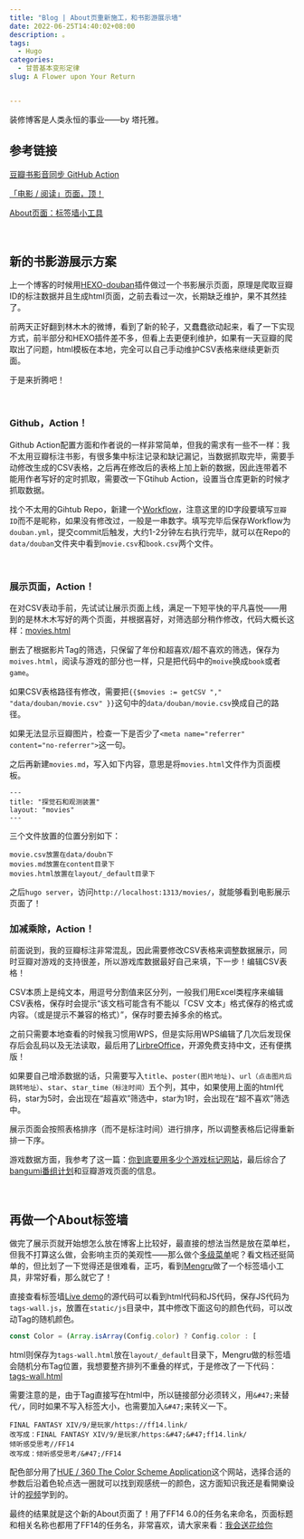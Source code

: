 ```yaml
---
title: "Blog | About页重新施工，和书影游展示墙"
date: 2022-06-25T14:40:02+08:00
description: 。
tags:
  - Hugo
categories:
  - 甘普基本变形定律
slug: A Flower upon Your Return


---
```


装修博客是人类永恒的事业——by 塔托雅。

## 参考链接

[豆瓣书影音同步 GitHub Action](https://imnerd.org/doumark.html)

[「电影 / 阅读」页面，顶！](https://immmmm.com/doumark-action/)

[About页面：标签墙小工具](https://mengru.space/?weeks/2022/24)

<br>

## 新的书影游展示方案

上一个博客的时候用[HEXO-douban](https://github.com/mythsman/hexo-douban)插件做过一个书影展示页面，原理是爬取豆瓣ID的标注数据并且生成html页面，之前去看过一次，长期缺乏维护，果不其然挂了。

前两天正好翻到林木木的微博，看到了新的轮子，又蠢蠢欲动起来，看了一下实现方式，前半部分和HEXO插件差不多，但看上去更便利维护，如果有一天豆瓣的爬取出了问题，html模板在本地，完全可以自己手动维护CSV表格来继续更新页面。

于是来折腾吧！

<br>

### Github，Action！

Github Action配置方面和作者说的一样非常简单，但我的需求有一些不一样：我不太用豆瓣标注书影，有很多集中标注记录和缺记漏记，当数据抓取完毕，需要手动修改生成的CSV表格，之后再在修改后的表格上加上新的数据，因此连带着不能用作者写好的定时抓取，需要改一下Gtihub Action，设置当仓库更新的时候才抓取数据。

找个不太用的Gihtub Repo，新建一个[Workflow](https://gist.github.com/Mantyke/ce98eaba50c620c9e1b83e240879639d)，注意这里的ID字段要填写`豆瓣ID`而不是昵称，如果没有修改过，一般是一串数字。填写完毕后保存Workflow为`douban.yml`，提交commit后触发，大约1-2分钟左右执行完毕，就可以在Repo的`data/douban`文件夹中看到`movie.csv`和`book.csv`两个文件。

<br>

### 展示页面，Action！

在对CSV表动手前，先试试让展示页面上线，满足一下短平快的平凡喜悦——用到的是林木木写好的两个页面，并根据喜好，对筛选部分稍作修改，代码大概长这样：[movies.html](https://gist.github.com/Mantyke/7f698d36642129f8115219109752c106)

删去了根据影片Tag的筛选，只保留了年份和超喜欢/超不喜欢的筛选，保存为`moives.html`，阅读与游戏的部分也一样，只是把代码中的`moive`换成`book`或者`game`。

如果CSV表格路径有修改，需要把`{{$movies := getCSV "," "data/douban/movie.csv" }}`这句中的`data/douban/movie.csv`换成自己的路径。

如果无法显示豆瓣图片，检查一下是否少了`<meta name="referrer" content="no-referrer">`这一句。

之后再新建`movies.md`，写入如下内容，意思是将`movies.html`文件作为页面模板。

```
---
title: "探觉石和观测装置"
layout: "movies"
---
```

三个文件放置的位置分别如下：

```
movie.csv放置在data/doubn下
movies.md放置在content目录下
movies.html放置在layout/_default目录下
```

之后`hugo server`，访问`http://localhost:1313/movies/`，就能够看到电影展示页面了！

### 加减乘除，Action！

前面说到，我的豆瓣标注非常混乱，因此需要修改CSV表格来调整数据展示，同时豆瓣对游戏的支持很差，所以游戏库数据最好自己来填，下一步！编辑CSV表格！

CSV本质上是纯文本，用逗号分割值来区分列，一般我们用Excel类程序来编辑CSV表格，保存时会提示“该文档可能含有不能以「CSV 文本」格式保存的格式或内容。（或是提示不兼容的格式）”，保存时要去掉多余的格式。

之前只需要本地查看的时候我习惯用WPS，但是实际用WPS编辑了几次后发现保存后会乱码以及无法读取，最后用了[LirbreOffice](https://www.libreoffice.org/)，开源免费支持中文，还有便携版！

如果要自己增添数据的话，只需要写入`title`、`poster(图片地址)`、`url（点击图片后跳转地址）`、`star`、`star_time（标注时间）`五个列，其中，如果使用上面的html代码，star为5时，会出现在“超喜欢”筛选中，star为1时，会出现在“超不喜欢”筛选中。

展示页面会按照表格排序（而不是标注时间）进行排序，所以调整表格后记得重新排一下序。

游戏数据方面，我参考了这一篇：[你到底要用多少个游戏标记网站](https://glennwoo.com/2022/06/23/about-video-game-collection-tracker-websites/)，最后综合了[bangumi番组计划](https://bangumi.tv/)和豆瓣游戏页面的信息。

<br>

## 再做一个About标签墙

做完了展示页就开始想怎么放在博客上比较好，最直接的想法当然是放在菜单栏，但我不打算这么做，会影响主页的美观性——那么做个[多级菜单](https://gohugo.io/templates/menu-templates/)呢？看文档还挺简单的，但比划了一下觉得还是很难看，正巧，看到[Mengru](https://mengru.space/)做了一个标签墙小工具，非常好看，那么就它了！

直接查看标签墙[Live demo](https://mengru.space/plugins/tags/?url=data.txt&title=Mengru)的源代码可以看到html代码和JS代码，保存JS代码为`tags-wall.js`，放置在`static/js`目录中，其中修改下面这句的颜色代码，可以改动Tag的随机颜色。

```js
const Color = (Array.isArray(Config.color) ? Config.color : [
```

html则保存为`tags-wall.html`放在`layout/_default`目录下，Mengru做的标签墙会随机分布Tag位置，我想要整齐排列不重叠的样式，于是修改了一下代码：[tags-wall.html](https://gist.github.com/Mantyke/13d02caace12d5911bf6c1ec3bc39722)

需要注意的是，由于Tag直接写在html中，所以链接部分必须转义，用`&#47;`来替代`/`，同时如果不写入标签大小，也需要加入`&#47;`来转义一下。

```
FINAL FANTASY XIV/9/是玩家/https://ff14.link/ 
改写成：FINAL FANTASY XIV/9/是玩家/https:&#47;&#47;ff14.link/
倾听感受思考//FF14
改写成：倾听感受思考/&#47;/FF14
```

配色部分用了[HUE / 360 The Color Scheme Application](http://hue360.herokuapp.com/)这个网站，选择合适的参数后沿着色轮点选一圈就可以找到观感统一的颜色，这方面知识我还是看開樂设计的[视频](https://www.bilibili.com/video/BV17W4y1k73g)学到的。

最终的结果就是这个新的About页面了！用了FF14 6.0的任务名来命名，页面标题和相关名称也都用了FF14的任务名，非常喜欢，请大家来看：[我会送花给你](https://mantyke.icu/tags-wall)

<br>

<br>

<br>
